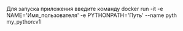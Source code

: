 Для запуска приложения введите команду docker run -it -e NAME='Имя_пользователя' -e PYTHONPATH='Путь' --name pyth my_python:v1
